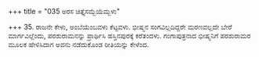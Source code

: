 +++
title = "035 ಅರಸ ಚಿತ್ತೈಸಮ್ಬೆಯೆಮ್ಬಳು"

+++
35. ರಾಜನೇ ಕೇಳು, ಅಂಬೆಯೆಂಬವಳು ಕೆಟ್ಟವಳು. ಭೀಷ್ಮನ ಸಂಗವಿಲ್ಲದಿದ್ದರೇ ಮರಣವಲ್ಲದೇ ಬೇರೆ ಮಾರ್ಗವಿಲ್ಲೆಂದು, ಪರಶುರಾಮನನ್ನು ಪ್ರಾರ್ಥಿಸಿ ಹಸ್ತಿನಪುರಕ್ಕೆ ಕರೆತಂದಳು. ಗಂಗಾಪುತ್ರನಾದ ಭೀಷ್ಮನಿಗೆ ಪರಶುರಾಮರ ಮೂಲಕ ಹೇಳಿಸಿದಾಗ ಅವನು ನಡೆದುಕೊಂಡ ರೀತಿಯನ್ನು ಕೇಳೆಂದ.
